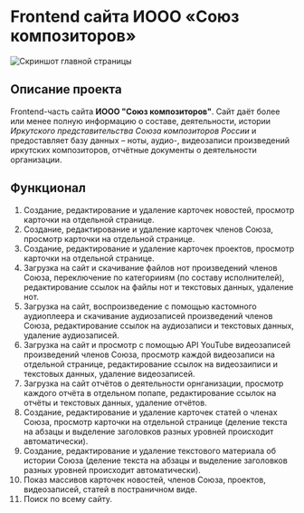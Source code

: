 # Frontend cайта ИООО «Союз композиторов»

![Скриншот главной страницы](https://github.com/Argayash1/Argayash1/assets/113699485/c978f330-e386-496d-b3be-ec9c803eb1e3)

## Описание проекта

Frontend-часть сайта **ИООО "Союз композиторов"**. Сайт даёт более или менее полную информацию о составе, деятельности, истории _Иркутского представительства Союза композиторов России_ и предоставляет базу данных – ноты, аудио-, видеозаписи произведений иркутских композиторов, отчётные документы о деятельности организации.

## Функционал

1. Создание, редактирование и удаление карточек новостей, просмотр карточки на отдельной странице.
2. Создание, редактирование и удаление карточек членов Союза, просмотр карточки на отдельной странице.
3. Создание, редактирование и удаление карточек проектов, просмотр карточки на отдельной странице.
4. Загрузка на сайт и скачивание файлов нот произведений членов Союза, переключение по категорииям (по составу исполнителей), редактирование ссылок на файлы нот и текстовых данных, удаление нот.
5. Загрузка на сайт, воспроизведение с помощью кастомного аудиоплеера и скачивание аудиозаписей произведений членов Союза, редактирование ссылок на аудиозаписи и текстовых данных, удаление аудиозаписей.
6. Загрузка на сайт и просмотр с помощью API YouTube видеозаписей произведений членов Союза, просмотр каждой видеозаписи на отдельной странице, редактирование ссылок на видеозаиписи и текстовых данных, удаление видеозаписей.
7. Загрузка на сайт отчётов о деятельности орнганизации, просмотр каждого отчёта в отдельном попапе, редактирование ссылок на отчёты и текстовых данных, удаление отчётов.
8. Создание, редактирование и удаление карточек статей о членах Союза, просмотр карточки на отдельной странице (деление текста на абзацы и выделение заголовков разных уровней происходит автоматически).
9. Создание, редактирование и удаление текстового материала об истории Союза (деление текста на абзацы и выделение заголовков разных уровней происходит автоматически).
10. Показ массивов карточек новостей, членов Союза, проектов, видеозаписей, статей в постраничном виде.
11. Поиск по всему сайту.
